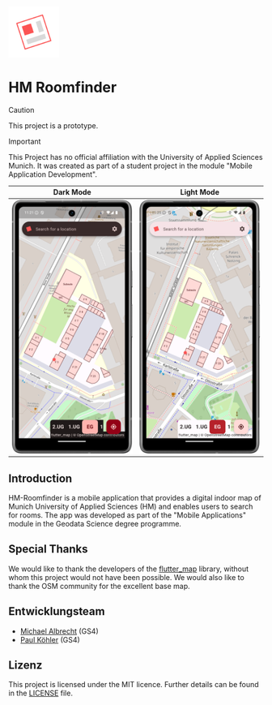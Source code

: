 <img alt="Logo" src="assets/Android/foreground.png" height="100"/>

# HM Roomfinder

> [!CAUTION]
> This project is a prototype.

> [!IMPORTANT]
> This Project has no official affiliation with the University of Applied Sciences Munich. It was created as part of a student project in the module "Mobile Application Development".

| Dark Mode | Light Mode |
| --- | --- |
| <img alt="Screenshot" src="docs/images/screenshot_dark.png" height="500"/> | <img alt="Screenshot" src="docs/images/screenshot_light.png" height="500"/> |

## Introduction

HM-Roomfinder is a mobile application that provides a digital indoor map of Munich University of Applied Sciences (HM) and enables users to search for rooms.
The app was developed as part of the "Mobile Applications" module in the Geodata Science degree programme.

## Special Thanks

We would like to thank the developers of the [flutter_map](https://github.com/fleaflet/flutter_map) library, without whom this project would not have been possible.
We would also like to thank the OSM community for the excellent base map.

## Entwicklungsteam

- [Michael Albrecht](https://github.com/michael11albrecht) (GS4)
- [Paul Köhler](https://github.com/paulkoehlerdev) (GS4)

## Lizenz

This project is licensed under the MIT licence. Further details can be found in the [LICENSE](LICENSE) file.